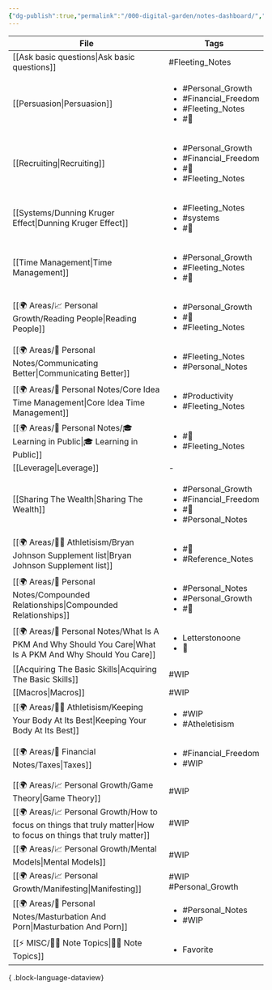 ```yaml
---
{"dg-publish":true,"permalink":"/000-digital-garden/notes-dashboard/","dgPassFrontmatter":true,"noteIcon":"1","created":"2023-12-13T09:34:19.075+05:30","updated":"2023-12-14T09:13:43.548+05:30"}
---
```


| File                                                                                                                  | Tags                                                                                              |
| --------------------------------------------------------------------------------------------------------------------- | ------------------------------------------------------------------------------------------------- |
| [[Ask basic questions\|Ask basic questions]]                                                                       | #Fleeting_Notes                                                                                   |
| [[Persuasion\|Persuasion]]                                                                                         | <ul><li>#Personal_Growth</li><li>#Financial_Freedom</li><li>#Fleeting_Notes</li><li>#🌱</li></ul> |
| [[Recruiting\|Recruiting]]                                                                                         | <ul><li>#Personal_Growth</li><li>#Financial_Freedom</li><li>#🌱</li><li>#Fleeting_Notes</li></ul> |
| [[Systems/Dunning Kruger Effect\|Dunning Kruger Effect]]                                                           | <ul><li>#Fleeting_Notes</li><li>#systems</li><li>#🌱</li></ul>                                    |
| [[Time Management\|Time Management]]                                                                               | <ul><li>#Personal_Growth</li><li>#Fleeting_Notes</li><li>#🌱</li></ul>                            |
| [[🌍 Areas/📈 Personal Growth/Reading People\|Reading People]]                                                     | <ul><li>#Personal_Growth</li><li>#🌱</li><li>#Fleeting_Notes</li></ul>                            |
| [[🌍 Areas/📧 Personal Notes/Communicating Better\|Communicating Better]]                                          | <ul><li>#Fleeting_Notes</li><li>#Personal_Notes</li></ul>                                         |
| [[🌍 Areas/📧 Personal Notes/Core Idea Time Management\|Core Idea Time Management]]                                | <ul><li>#Productivity</li><li>#Fleeting_Notes</li></ul>                                           |
| [[🌍 Areas/📧 Personal Notes/🎓 Learning in Public\|🎓 Learning in Public]]                                        | <ul><li>#🌱</li><li>#Fleeting_Notes</li></ul>                                                     |
| [[Leverage\|Leverage]]                                                                                             | \-                                                                                                |
| [[Sharing The Wealth\|Sharing The Wealth]]                                                                         | <ul><li>#Personal_Growth</li><li>#Financial_Freedom</li><li>#🌱</li><li>#Personal_Notes</li></ul> |
| [[🌍 Areas/💪🏼 Athletisism/Bryan Johnson Supplement list\|Bryan Johnson Supplement list]]                         | <ul><li>#🌱</li><li>#Reference_Notes</li></ul>                                                    |
| [[🌍 Areas/📧 Personal Notes/Compounded Relationships\|Compounded Relationships]]                                  | <ul><li>#Personal_Notes</li><li>#Personal_Growth</li><li>#🌱</li></ul>                            |
| [[🌍 Areas/📧 Personal Notes/What Is A PKM And Why Should You Care\|What Is A PKM And Why Should You Care]]        | <ul><li>Letterstonoone</li><li>🌱</li></ul>                                                       |
| [[Acquiring The Basic Skills\|Acquiring The Basic Skills]]                                                         | #WIP                                                                                              |
| [[Macros\|Macros]]                                                                                                 | #WIP                                                                                              |
| [[🌍 Areas/💪🏼 Athletisism/Keeping Your Body At Its Best\|Keeping Your Body At Its Best]]                         | <ul><li>#WIP</li><li>#Atheletisism</li></ul>                                                      |
| [[🌍 Areas/💸 Financial Notes/Taxes\|Taxes]]                                                                       | <ul><li>#Financial_Freedom</li><li>#WIP</li></ul>                                                 |
| [[🌍 Areas/📈 Personal Growth/Game Theory\|Game Theory]]                                                           | #WIP                                                                                              |
| [[🌍 Areas/📈 Personal Growth/How to focus on things that truly matter\|How to focus on things that truly matter]] | #WIP                                                                                              |
| [[🌍 Areas/📈 Personal Growth/Mental Models\|Mental Models]]                                                       | #WIP                                                                                              |
| [[🌍 Areas/📈 Personal Growth/Manifesting\|Manifesting]]                                                           | #WIP #Personal_Growth                                                                             |
| [[🌍 Areas/📧 Personal Notes/Masturbation And Porn\|Masturbation And Porn]]                                        | <ul><li>#Personal_Notes</li><li>#WIP</li></ul>                                                    |
| [[⚡ MISC/✍🏻 Note Topics\|✍🏻 Note Topics]]                                                                        | <ul><li>Favorite</li></ul>                                                                        |

{ .block-language-dataview}